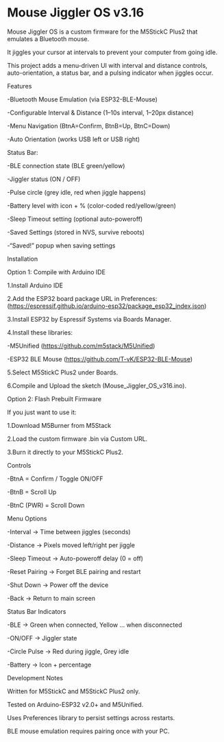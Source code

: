 # Mouse Jiggler OS v3.16


Mouse Jiggler OS is a custom firmware for the M5StickC Plus2 that emulates a Bluetooth mouse.

It jiggles your cursor at intervals to prevent your computer from going idle.

This project adds a menu-driven UI with interval and distance controls, auto-orientation, a status bar, and a pulsing indicator when jiggles occur.


Features

-Bluetooth Mouse Emulation (via ESP32-BLE-Mouse)

-Configurable Interval & Distance (1–10s interval, 1–20px distance)

-Menu Navigation (BtnA=Confirm, BtnB=Up, BtnC=Down)

-Auto Orientation (works USB left or USB right)


Status Bar:

-BLE connection state (BLE green/yellow)

-Jiggler status (ON / OFF)

-Pulse circle (grey idle, red when jiggle happens)

-Battery level with icon + % (color-coded red/yellow/green)

-Sleep Timeout setting (optional auto-poweroff)

-Saved Settings (stored in NVS, survive reboots)

-“Saved!” popup when saving settings



Installation

Option 1: Compile with Arduino IDE

1.Install Arduino IDE

2.Add the ESP32 board package URL in Preferences: (https://espressif.github.io/arduino-esp32/package_esp32_index.json)

3.Install ESP32 by Espressif Systems via Boards Manager.

4.Install these libraries:

-M5Unified (https://github.com/m5stack/M5Unified)

-ESP32 BLE Mouse (https://github.com/T-vK/ESP32-BLE-Mouse)

5.Select M5StickC Plus2 under Boards.

6.Compile and Upload the sketch (Mouse_Jiggler_OS_v316.ino).


Option 2: Flash Prebuilt Firmware

If you just want to use it:

1.Download M5Burner from M5Stack

2.Load the custom firmware .bin via Custom URL.

3.Burn it directly to your M5StickC Plus2.


Controls

-BtnA = Confirm / Toggle ON/OFF

-BtnB = Scroll Up

-BtnC (PWR) = Scroll Down



Menu Options


-Interval → Time between jiggles (seconds)

-Distance → Pixels moved left/right per jiggle

-Sleep Timeout → Auto-poweroff delay (0 = off)

-Reset Pairing → Forget BLE pairing and restart

-Shut Down → Power off the device

-Back → Return to main screen

Status Bar Indicators

-BLE → Green when connected, Yellow ... when disconnected

-ON/OFF → Jiggler state

-Circle Pulse → Red during jiggle, Grey idle

-Battery → Icon + percentage



Development Notes

Written for M5StickC and M5StickC Plus2 only.

Tested on Arduino-ESP32 v2.0+ and M5Unified.

Uses Preferences library to persist settings across restarts.

BLE mouse emulation requires pairing once with your PC.

